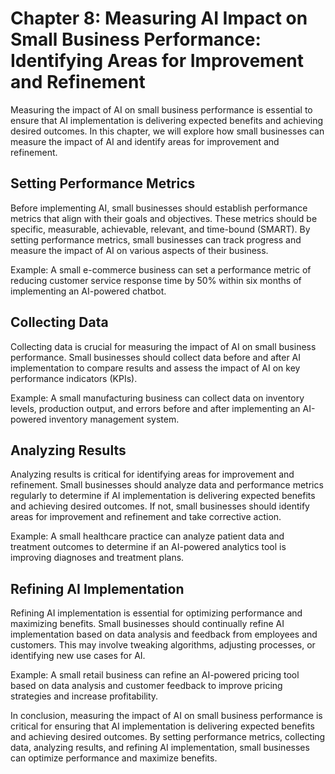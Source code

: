 Chapter 8: Measuring AI Impact on Small Business Performance: Identifying Areas for Improvement and Refinement
==============================================================================================================

Measuring the impact of AI on small business performance is essential to ensure that AI implementation is delivering expected benefits and achieving desired outcomes. In this chapter, we will explore how small businesses can measure the impact of AI and identify areas for improvement and refinement.

Setting Performance Metrics
---------------------------

Before implementing AI, small businesses should establish performance metrics that align with their goals and objectives. These metrics should be specific, measurable, achievable, relevant, and time-bound (SMART). By setting performance metrics, small businesses can track progress and measure the impact of AI on various aspects of their business.

Example: A small e-commerce business can set a performance metric of reducing customer service response time by 50% within six months of implementing an AI-powered chatbot.

Collecting Data
---------------

Collecting data is crucial for measuring the impact of AI on small business performance. Small businesses should collect data before and after AI implementation to compare results and assess the impact of AI on key performance indicators (KPIs).

Example: A small manufacturing business can collect data on inventory levels, production output, and errors before and after implementing an AI-powered inventory management system.

Analyzing Results
-----------------

Analyzing results is critical for identifying areas for improvement and refinement. Small businesses should analyze data and performance metrics regularly to determine if AI implementation is delivering expected benefits and achieving desired outcomes. If not, small businesses should identify areas for improvement and refinement and take corrective action.

Example: A small healthcare practice can analyze patient data and treatment outcomes to determine if an AI-powered analytics tool is improving diagnoses and treatment plans.

Refining AI Implementation
--------------------------

Refining AI implementation is essential for optimizing performance and maximizing benefits. Small businesses should continually refine AI implementation based on data analysis and feedback from employees and customers. This may involve tweaking algorithms, adjusting processes, or identifying new use cases for AI.

Example: A small retail business can refine an AI-powered pricing tool based on data analysis and customer feedback to improve pricing strategies and increase profitability.

In conclusion, measuring the impact of AI on small business performance is critical for ensuring that AI implementation is delivering expected benefits and achieving desired outcomes. By setting performance metrics, collecting data, analyzing results, and refining AI implementation, small businesses can optimize performance and maximize benefits.
